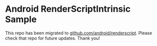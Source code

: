 
Android RenderScriptIntrinsic Sample
====================================

This repo has been migrated to [github.com/android/renderscript][1]. Please check that repo for future updates. Thank you!

[1]: https://github.com/android/renderscript
